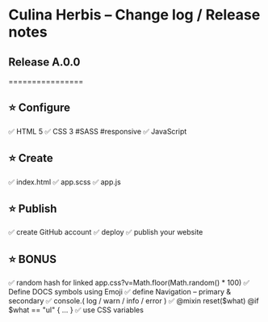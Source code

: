 # Culina Herbis – Change log / Release notes




## Release A.0.0
================




⭐️ Configure
   ---------

   ✅ HTML 5
   ✅ CSS 3  #SASS #responsive
   ✅ JavaScript




⭐️ Create
   ------

   ✅ index.html
   ✅ app.scss
   ✅ app.js




⭐️ Publish
   -------

   ✅ create GitHub account
   ✅ deploy
   ✅ publish your website




⭐️ BONUS
   -----

   ✅ random hash for linked app.css?v=Math.floor(Math.random() * 100)
   ✅ Define DOCS symbols using Emoji
   ✅ define Navigation – primary & secondary
   ✅ console.(  log / warn / info / error  )
   ✅ @mixin reset($what) @if $what == "ul" { … }
   ✅ use CSS variables

